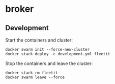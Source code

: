 # broker

## Development

Start the containers and cluster:

```
docker swarm init --force-new-cluster
docker stack deploy -c development.yml fleetit
```

Stop the containers and leave the cluster:

```
docker stack rm fleetit
docker swarm leave --force
```

